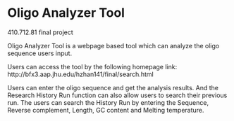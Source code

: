  # Oligo Analyzer Tool
410.712.81 final project <br>
<p> </p>
Oligo Analyzer Tool is a webpage based tool which can analyze the oligo sequence users input. <br>
<p> </p>
Users can access the tool by the following homepage link: <br>
http://bfx3.aap.jhu.edu/hzhan141/final/search.html  <br>
<p> </p>
Users can enter the oligo sequence and get the analysis results. And the Research History Run function can also allow users to search their previous run. The users can search the History Run by entering the Sequence, Reverse complement, Length, GC content and Melting temperature. <br>

